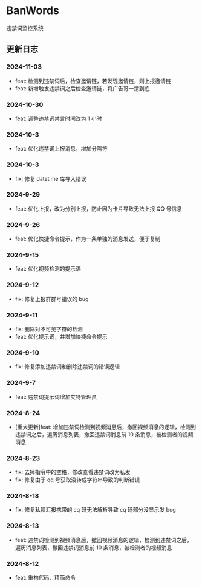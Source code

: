 # BanWords

违禁词监控系统

## 更新日志

### 2024-11-03

- feat: 检测到违禁词后，检查邀请链，若发现邀请链，则上报邀请链
- feat: 新增触发违禁词之后检查邀请链，将广告哥一清到底

### 2024-10-30

- feat: 调整违禁词禁言时间改为 1 小时

### 2024-10-3

- feat: 优化违禁词上报消息，增加分隔符

### 2024-10-3

- fix: 修复 datetime 库导入错误

### 2024-9-29

- feat: 优化上报，改为分别上报，防止因为卡片导致无法上报 QQ 号信息

### 2024-9-26

- feat: 优化快捷命令提示，作为一条单独的消息发送，便于复制

### 2024-9-15

- feat: 优化视频检测的提示语

### 2024-9-12

- fix: 修复上报群群号错误的 bug

### 2024-9-11

- fix: 删除对不可见字符的检测
- feat: 优化提示词，并增加快捷命令提示

### 2024-9-10

- fix: 修复添加违禁词和删除违禁词的错误逻辑

### 2024-9-7

- feat: 违禁词提示词增加艾特管理员

### 2024-8-24

- [重大更新]feat: 增加违禁词检测到视频消息后，撤回视频消息的逻辑，检测到违禁词之后，遍历消息列表，撤回违禁词消息前 10 条消息，被检测者的视频消息

### 2024-8-23

- fix: 去掉指令中的空格，修改查看违禁词改为私发
- fix: 修复由于 qq 号获取没转成字符串导致的判断错误

### 2024-8-18

- fix: 修复私聊汇报携带的 cq 码无法解析导致 cq 码部分没显示发 bug

### 2024-8-13

- feat: 违禁词检测到视频消息后，撤回视频消息的逻辑，检测到违禁词之后，遍历消息列表，撤回违禁词消息前 10 条消息，被检测者的视频消息

### 2024-8-12

- feat: 重构代码，精简命令
